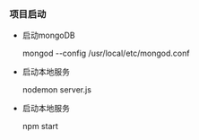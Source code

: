 ### 项目启动

* 启动mongoDB

    mongod --config /usr/local/etc/mongod.conf

* 启动本地服务

    nodemon server.js
    
* 启动本地服务

    npm start